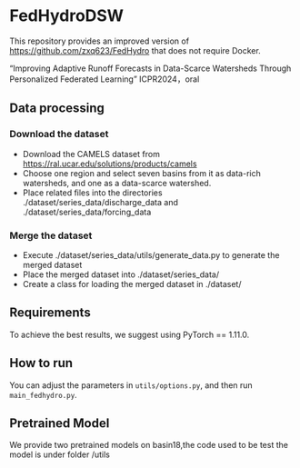 # FedHydroDSW
This repository provides an improved version of https://github.com/zxq623/FedHydro that does not require Docker.
  
  “Improving Adaptive Runoff Forecasts in Data-Scarce Watersheds Through Personalized Federated Learning” ICPR2024，oral
## Data processing

### Download the dataset
- Download the CAMELS dataset from https://ral.ucar.edu/solutions/products/camels
- Choose one region and select seven basins from it as data-rich watersheds, and one as a data-scarce watershed.
- Place related files into the directories ./dataset/series_data/discharge_data and ./dataset/series_data/forcing_data
### Merge the dataset
- Execute ./dataset/series_data/utils/generate_data.py to generate the merged dataset
- Place the merged dataset into ./dataset/series_data/
- Create a class for loading the merged dataset in ./dataset/

## Requirements
To achieve the best results, we suggest using PyTorch == 1.11.0.
## How to run
You can adjust the parameters in `utils/options.py`, and then run `main_fedhydro.py`.
## Pretrained Model
We provide two pretrained models on basin18,the code used to be test the model is under folder /utils

